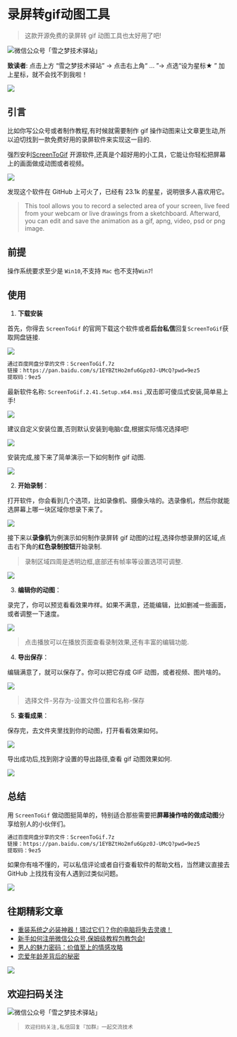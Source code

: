# 录屏转gif动图工具

> 这款开源免费的录屏转 gif 动图工具也太好用了吧!

![微信公众号「雪之梦技术驿站」](/assets/picgo/6f3b53a1d54f77563e71b92645f520a7.gif)

**致读者**: 点击上方 “雪之梦技术驿站” → 点击右上角“ ... ”→ 点选“设为星标★ ” 加上星标，就不会找不到我啦！

![](/assets/picgo/7c033116560339a8171f03cc486a5b69.png)

## 引言

比如你写公众号或者制作教程,有时候就需要制作 gif 操作动图来让文章更生动,所以迫切找到一款免费好用的录屏软件来实现这一目的.

强烈安利[ScreenToGif](https://github.com/NickeManarin/ScreenToGif "ScreenToGif") 开源软件,还真是个超好用的小工具，它能让你轻松把屏幕上的画面做成动图或者视频。

![](/assets/picgo/adb74480645aa87b0987946c41ee0a8e.png)

发现这个软件在 GitHub 上可火了，已经有 23.1k 的星星，说明很多人喜欢用它。

> This tool allows you to record a selected area of your screen, live feed from your webcam or live drawings from a sketchboard. Afterward, you can edit and save the animation as a gif, apng, video, psd or png image.

## 前提

操作系统要求至少是 `Win10`,不支持 `Mac` 也不支持`Win7`!

## 使用

1. **下载安装**

首先，你得去 `ScreenToGif` 的官网下载这个软件或者**后台私信**回复`ScreenToGif`获取网盘链接.

![](/assets/picgo/a31ca431a87df1f7c04c4bacb3032b9b.png)

```bash
通过百度网盘分享的文件：ScreenToGif.7z
链接：https://pan.baidu.com/s/1EYBZtHo2mfu6Gpz0J-UMcQ?pwd=9ez5
提取码：9ez5
```

最新软件名称: `ScreenToGif.2.41.Setup.x64.msi` ,双击即可傻瓜式安装,简单易上手!

![](/assets/picgo/b045d3eccec32520e42b1b5721e36d64.png)

建议自定义安装位置,否则默认安装到电脑`C`盘,根据实际情况选择吧!

![](/assets/picgo/d579bbddb5cb7612b949ea5989966d19.png)

安装完成,接下来了简单演示一下如何制作 gif 动图.

![](/assets/picgo/dfb0268c5f79500afcad5db574c1095f.png)

2. **开始录制**：

打开软件，你会看到几个选项，比如录像机、摄像头啥的。选录像机，然后你就能选屏幕上哪一块区域你想录下来了。

![](/assets/picgo/24e3333d185f339a037a919f6397948b.png)

接下来以**录像机**为例演示如何制作录屏转 gif 动图的过程,选择你想录屏的区域,点击右下角的**红色录制按钮**开始录制.

> 录制区域四周是透明边框,底部还有帧率等设置选项可调整.

![](/assets/picgo/11a180fab9e4b83cc1ce61d8084928f7.png)

3. **编辑你的动图**：

录完了，你可以预览看看效果咋样。如果不满意，还能编辑，比如删减一些画面，或者调整一下速度。

![](/assets/picgo/e5f548f2d39f105c2e3c6328262acb56.png)

> 点击播放可以在播放页面查看录制效果,还有丰富的编辑功能.

4. **导出保存**：

编辑满意了，就可以保存了。你可以把它存成 GIF 动图，或者视频、图片啥的。

![](/assets/picgo/0a3f62c1ea2295cacb1fe4a9892ac5bc.png)

> 选择文件-另存为-设置文件位置和名称-保存

5. **查看成果**：

保存完，去文件夹里找到你的动图，打开看看效果如何。

![](/assets/picgo/183172eafcc10daa1ff19e462bc29ecd.png)

导出成功后,找到刚才设置的导出路径,查看 gif 动图效果如何.

![](/assets/picgo/21ff7458ed84f2ce11ed35e0a7bfdbc6.gif)

## 总结

用 `ScreenToGif` 做动图挺简单的，特别适合那些需要把**屏幕操作啥的做成动图**分享给别人的小伙伴们。

```bash
通过百度网盘分享的文件：ScreenToGif.7z
链接：https://pan.baidu.com/s/1EYBZtHo2mfu6Gpz0J-UMcQ?pwd=9ez5
提取码：9ez5
```

如果你有啥不懂的，可以私信评论或者自行查看软件的帮助文档，当然建议直接去 GitHub 上找找有没有人遇到过类似问题。

![](/assets/picgo/cd9f7e9d2938f5974adc667be85e1c78.png)

## 往期精彩文章

- [重装系统之必装神器！错过它们？你的电脑将失去灵魂！](https://mp.weixin.qq.com/s?__biz=MzkyODczMzMyNA==&mid=2247484509&idx=1&sn=ab610cdda5a19e6d93584eb47e1ca90b&chksm=c34ad19f34396970754c7c675842c376c463517d186ca0a2625d0f5e1c93fba1294ffbfbe2b1&mpshare=1&scene=1&srcid=0830xWe7y9ghVDMQCa1Nc1Aa&sharer_shareinfo=7bd783bffb92c8b1f5b6300d76562b33&sharer_shareinfo_first=7bd783bffb92c8b1f5b6300d76562b33#rd)
- [新手如何注册微信公众号,保姆级教程包教包会!](https://mp.weixin.qq.com/s?__biz=MzkyODczMzMyNA==&mid=2247484434&idx=1&sn=4f191bd630bd06ae53ef2dd5a8120279&chksm=c3292dc627b98ff6680297c5495728cc9b02024dd7dc21e962bae509b7ba73380e8307381f0e&mpshare=1&scene=1&srcid=08302Jhut5oR0QOYaZMvCljq&sharer_shareinfo=6c0725658775d67efbf2a0c9fe09a4f0&sharer_shareinfo_first=6c0725658775d67efbf2a0c9fe09a4f0#rd)
- [男人的魅力密码：价值至上的情感攻略](https://mp.weixin.qq.com/s?__biz=MzkyODczMzMyNA==&mid=2247484248&idx=1&sn=b79b518d3088cc024ac39a91310ea958&chksm=c353888e7c7b3cfae8b4f52ab48f43e685e935e00c36d36a012a3b685448ee75ccf3cd1a8f1f&mpshare=1&scene=1&srcid=08307fmhatFivTVzHEeRDWJU&sharer_shareinfo=aed074a1f25052634a60f95b5ae3c9f4&sharer_shareinfo_first=aed074a1f25052634a60f95b5ae3c9f4#rd)
- [恋爱年龄差背后的秘密](https://mp.weixin.qq.com/s?__biz=MzkyODczMzMyNA==&mid=2247484177&idx=1&sn=bb9e916c34bfaa9c4559a556df295d48&chksm=c30b07c3785069ef293685431536f6980ab083ff9a9997922ba77bfeff953602dd918da3a441&mpshare=1&scene=1&srcid=0830kW3N6E9n6m9CvUMtz6xy&sharer_shareinfo=3157cb2d91d2beb388e316441831982c&sharer_shareinfo_first=3157cb2d91d2beb388e316441831982c#rd)

![](/assets/picgo/31f9180b2c2601eb166e885a92d804e3.jpg)

## 欢迎扫码关注
                  
![微信公众号「雪之梦技术驿站」](/assets/picgo/a92b2e6f79ec25e79869ec6783fba19a.jpg)

> `欢迎扫码关注,私信回复『加群』一起交流技术`